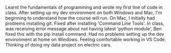 Learnt the fundamentals of programming and wrote my first line of code in class. 
After setting up my dev environment on both Windows and Mac, I'm beginning to understand how the course will run. 
On Mac, I initially had problems installing git. Fixed after installing 'Command Line Tools'.
In class, was receiving error message about not having latest 'python module', Ben fixed this with the pip install command. 
Had no problems setting up the dev environment at home on Windows. 
Feeling comfortable working in VS Code. 
Thinking of doing my data project on electric cars. 